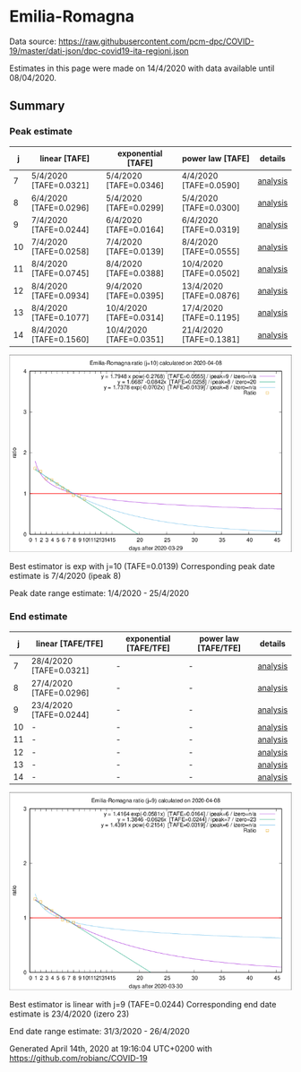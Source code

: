 # Emilia-Romagna


Data source: https://raw.githubusercontent.com/pcm-dpc/COVID-19/master/dati-json/dpc-covid19-ita-regioni.json

Estimates in this page were made on 14/4/2020 with data available until 08/04/2020.


## Summary 

### Peak estimate 
|j|linear [TAFE]|exponential [TAFE]|power law [TAFE]|details|
|---|----|-----------|---------|-------|
|7|5/4/2020 [TAFE=0.0321]|5/4/2020 [TAFE=0.0346]|4/4/2020 [TAFE=0.0590]|[analysis](COVID-19_emilia-romagna_j7_2020-04-08.md)|
|8|6/4/2020 [TAFE=0.0296]|5/4/2020 [TAFE=0.0299]|5/4/2020 [TAFE=0.0300]|[analysis](COVID-19_emilia-romagna_j8_2020-04-08.md)|
|9|7/4/2020 [TAFE=0.0244]|6/4/2020 [TAFE=0.0164]|6/4/2020 [TAFE=0.0319]|[analysis](COVID-19_emilia-romagna_j9_2020-04-08.md)|
|10|7/4/2020 [TAFE=0.0258]|7/4/2020 [TAFE=0.0139]|8/4/2020 [TAFE=0.0555]|[analysis](COVID-19_emilia-romagna_j10_2020-04-08.md)|
|11|8/4/2020 [TAFE=0.0745]|8/4/2020 [TAFE=0.0388]|10/4/2020 [TAFE=0.0502]|[analysis](COVID-19_emilia-romagna_j11_2020-04-08.md)|
|12|8/4/2020 [TAFE=0.0934]|9/4/2020 [TAFE=0.0395]|13/4/2020 [TAFE=0.0876]|[analysis](COVID-19_emilia-romagna_j12_2020-04-08.md)|
|13|8/4/2020 [TAFE=0.1077]|10/4/2020 [TAFE=0.0314]|17/4/2020 [TAFE=0.1195]|[analysis](COVID-19_emilia-romagna_j13_2020-04-08.md)|
|14|8/4/2020 [TAFE=0.1560]|10/4/2020 [TAFE=0.0351]|21/4/2020 [TAFE=0.1381]|[analysis](COVID-19_emilia-romagna_j14_2020-04-08.md)|

![best peak estimate](COVID-19_emilia-romagna_j10_2020-04-08.png)

Best estimator is exp with j=10 (TAFE=0.0139)
Corresponding peak date estimate is 7/4/2020 (ipeak 8)


Peak date range estimate: 1/4/2020 - 25/4/2020

### End estimate 
|j|linear [TAFE/TFE]|exponential [TAFE/TFE]|power law [TAFE/TFE]|details|
|---|----|-----------|---------|-------|
|7|28/4/2020 [TAFE=0.0321]|-|-|[analysis](COVID-19_emilia-romagna_j7_2020-04-08.md)|
|8|27/4/2020 [TAFE=0.0296]|-|-|[analysis](COVID-19_emilia-romagna_j8_2020-04-08.md)|
|9|23/4/2020 [TAFE=0.0244]|-|-|[analysis](COVID-19_emilia-romagna_j9_2020-04-08.md)|
|10|-|-|-|[analysis](COVID-19_emilia-romagna_j10_2020-04-08.md)|
|11|-|-|-|[analysis](COVID-19_emilia-romagna_j11_2020-04-08.md)|
|12|-|-|-|[analysis](COVID-19_emilia-romagna_j12_2020-04-08.md)|
|13|-|-|-|[analysis](COVID-19_emilia-romagna_j13_2020-04-08.md)|
|14|-|-|-|[analysis](COVID-19_emilia-romagna_j14_2020-04-08.md)|

![best zero estimate](COVID-19_emilia-romagna_j9_2020-04-08.png)

Best estimator is linear with j=9 (TAFE=0.0244)
Corresponding end date estimate is 23/4/2020 (izero 23)


End date range estimate: 31/3/2020 - 26/4/2020

Generated April 14th, 2020 at 19:16:04 UTC+0200 with https://github.com/robianc/COVID-19
